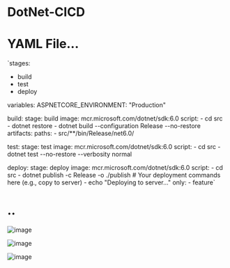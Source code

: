 # DotNet-CICD

# YAML File...

`stages:
  - build
  - test
  - deploy

variables:
  ASPNETCORE_ENVIRONMENT: "Production"

build:
  stage: build
  image: mcr.microsoft.com/dotnet/sdk:6.0
  script:
    - cd src
    - dotnet restore
    - dotnet build --configuration Release --no-restore
  artifacts:
    paths:
      - src/**/bin/Release/net6.0/

test:
  stage: test
  image: mcr.microsoft.com/dotnet/sdk:6.0
  script:
    - cd src
    - dotnet test --no-restore --verbosity normal

deploy:
  stage: deploy
  image: mcr.microsoft.com/dotnet/sdk:6.0
  script:
    - cd src
    - dotnet publish -c Release -o ./publish
    # Your deployment commands here (e.g., copy to server)
    - echo "Deploying to server..."
  only:
    - feature`
    
# ..

![image](https://github.com/kushalShuklaaa/DotNet-CICD/assets/96085546/3d80c1ba-e307-4e37-ad75-b3a6d22d8e5d)

![image](https://github.com/kushalShuklaaa/DotNet-CICD/assets/96085546/9bc6fa79-b637-429a-aace-12c84b043834)

![image](https://github.com/kushalShuklaaa/DotNet-CICD/assets/96085546/88c8a83d-02ee-4648-916b-eb6926df0c0e)

